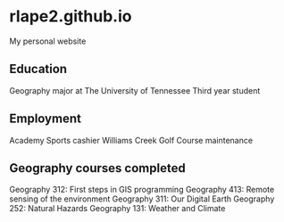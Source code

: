 # rlape2.github.io
My personal website 

## Education
Geography major at The University of Tennessee
Third year student

## Employment
Academy Sports cashier
Williams Creek Golf Course maintenance 

## Geography courses completed
Geography 312: First steps in GIS programming
Geography 413: Remote sensing of the environment
Geography 311: Our Digital Earth
Geography 252: Natural Hazards 
Geography 131: Weather and Climate
